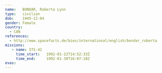 ```yaml
---
name:	BONDAR, Roberta Lynn
type:	civilian
dob:	1945-12-04
gender:	Female
country:
  - CAN
references:
  - http://www.spacefacts.de/bios/international/english/bondar_roberta.htm
missions:
   - name: STS-42
     time_start:   1992-01-22T14:52:33Z
     time_end:     1992-01-30T16:07:18Z
evas:
---
```

